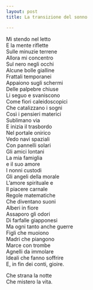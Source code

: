 ```yaml
---
layout: post
title: La transizione del sonno

---
```

Mi stendo nel letto  
E la mente riflette  
Sulle minuzie terrene  
Allora mi concentro  
Sul nero negli occhi  
Alcune bolle gialline  
Frattali temporanei  
Appaiono sugli schermi  
Delle palpebre chiuse  
Li seguo e svaniscono  
Come fiori caleidoscopici  
Che catalizzano i sogni  
Così i pensieri materici  
Sublimano via  
E inizia il trasbordo  
Nel portale onirico  
Vedo navi spaziali  
Con pannelli solari  
Gli amici lontani  
La mia famiglia   
e il suo amore  
I nonni custodi  
Gli angeli della morale  
L’amore spirituale e  
Il piacere carnale  
Regole matematiche  
Che diventano suoni  
Alberi in fiore  
Assaporo gli odori  
Di farfalle giapponesi  
Ma ogni tanto anche guerre  
Figli che muoiono  
Madri che piangono  
Marce con trombe  
Agnelli da immolare  
Ideali che fanno soffrire  
E, in fin dei conti, gioire.

Che strana la notte  
Che mistero la vita.  

